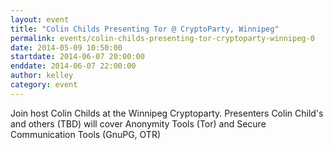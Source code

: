 ```yaml
---
layout: event
title: "Colin Childs Presenting Tor @ CryptoParty, Winnipeg"
permalink: events/colin-childs-presenting-tor-cryptoparty-winnipeg-0
date: 2014-05-09 10:50:00
startdate: 2014-06-07 20:00:00
enddate: 2014-06-07 22:00:00
author: kelley
category: event
---
```


Join host Colin Childs at the Winnipeg Cryptoparty. Presenters Colin Child's and others (TBD) will cover Anonymity Tools (Tor) and Secure Communication Tools (GnuPG, OTR)
